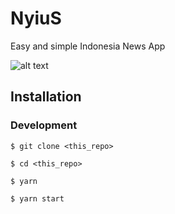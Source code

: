 # NyiuS

Easy and simple Indonesia News App

![alt text](http://res.cloudinary.com/hamharry/image/upload/v1528270489/nyius-logo_txmkre.png "Easy and simple Indonesia News App")

## Installation
### Development
```
$ git clone <this_repo>

$ cd <this_repo>

$ yarn

$ yarn start
```